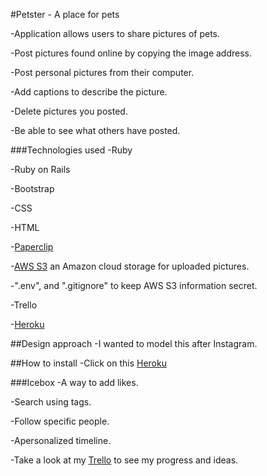 #Petster - A place for pets

-Application allows users to share pictures of pets.

-Post pictures found online by copying the image address.

-Post personal pictures from their computer.

-Add captions to describe the picture.

-Delete pictures you posted.

-Be able to see what others have posted.

###Technologies used
-Ruby

-Ruby on Rails

-Bootstrap

-CSS

-HTML

-<a href="https://github.com/thoughtbot/paperclip">Paperclip</a>

-<a href="https://aws.amazon.com/s3/?sc_channel=PS&sc_campaign=acquisition_US&sc_publisher=google&sc_medium=s3_b&sc_content=s3_e_test&sc_detail=aws%20s3&sc_category=s3&sc_segment=85675220562&sc_matchtype=e&sc_country=US&s_kwcid=AL!4422!3!85675220562!e!!g!!aws%20s3&ef_id=Vl4XkgAABcyWprlF:20160226014851:s">AWS S3</a> an Amazon cloud storage for uploaded pictures.

-".env", and ".gitignore" to keep AWS S3 information secret.

-Trello

-<a href="https://www.heroku.com/">Heroku</a>

##Design approach
-I wanted to model this after Instagram.

##How to install
-Click on this <a href="https://stark-ridge-55555.herokuapp.com/about">Heroku</a>


###Icebox
-A way to add likes.

-Search using tags.

-Follow specific people.

-Apersonalized timeline.

-Take a look at my 
<a href ="https://trello.com/b/gyhMlRtg/project2-petster-app">Trello</a> to see my progress and ideas.
